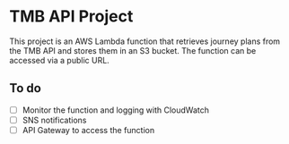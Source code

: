 # TMB API Project

This project is an AWS Lambda function that retrieves journey plans from the TMB API and stores them in an S3 bucket. The function can be accessed via a public URL.

## To do

- [ ] Monitor the function and logging with CloudWatch
- [ ] SNS notifications
- [ ] API Gateway to access the function
